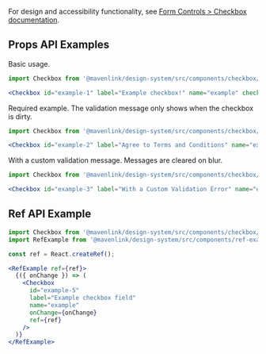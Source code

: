 For design and accessibility functionality, see [Form Controls > Checkbox documentation](https://www.notion.so/Checkbox-2c117a30d5c14e50a171a263e04b4fd9).

## Props API Examples

Basic usage.
```jsx
import Checkbox from '@mavenlink/design-system/src/components/checkbox/checkbox.jsx';

<Checkbox id="example-1" label="Example checkbox!" name="example" checked={true} />
```

Required example. The validation message only shows when the checkbox is dirty.
```jsx
import Checkbox from '@mavenlink/design-system/src/components/checkbox/checkbox.jsx';

<Checkbox id="example-2" label="Agree to Terms and Conditions" name="example" required />
```

With a custom validation message. Messages are cleared on blur.
```jsx
import Checkbox from '@mavenlink/design-system/src/components/checkbox/checkbox.jsx';

<Checkbox id="example-3" label="With a Custom Validation Error" name="example" validationMessage="There is something wrong." />
```

## Ref API Example

```jsx
import Checkbox from '@mavenlink/design-system/src/components/checkbox/checkbox.jsx';
import RefExample from '@mavenlink/design-system/src/components/ref-example/ref-example.jsx';

const ref = React.createRef();

<RefExample ref={ref}>
  {({ onChange }) => (
    <Checkbox
      id="example-5"
      label="Example checkbox field"
      name="example"
      onChange={onChange}
      ref={ref}
    />
  )}
</RefExample>
```
